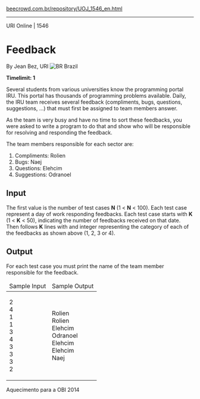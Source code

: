 <p><a href="https://www.beecrowd.com.br/repository/UOJ_1546_en.html">beecrowd.com.br/repository/UOJ_1546_en.html</a></p><hr>
<div>
  <span>URI Online | 1546</span>
  <h1>Feedback</h1>
  <div>
    <p>By Jean Bez, URI <img src="https://resources.beecrowd.com.br/gallery/images/flags/br.gif" alt="BR"> Brazil</p>
  </div>
  <strong>Timelimit: 1</strong>
</div>
<div>
<div>
  <p>Several students from various universities know the programming portal IRU. This portal has thousands of programming problems available. Daily, the IRU team receives several feedback (compliments, bugs, questions, suggestions, ...) that must first be assigned to team members answer.</p>
  <p>As the team is very busy and have no time to sort these feedbacks, you were asked to write a program to do that and show who will be responsible for resolving and responding the feedback.</p>
  <p>The team members responsible for each sector are:</p>
  <ol>
    <li>Compliments: Rolien</li>
    <li>Bugs: Naej</li>
    <li>Questions: Elehcim</li>
    <li>Suggestions: Odranoel</li>
  </ol>
</div>
<h2>Input</h2>
<div>
  <p>The first value is the number of test cases <strong>N</strong> (1 &lt; <strong>N</strong> &lt; 100). Each test case represent a day of work responding feedbacks. Each test case starts with <strong>K</strong> (1 &lt;&nbsp;<strong>K</strong> &lt; 50), indicating the number of feedbacks received on that date. Then follows <strong>K</strong> lines with and integer representing the category of each of the feedbacks as shown above (1, 2, 3 or 4).</p>
</div>
<h2>Output</h2>
<div>
  <p>For each test case you must print the name of the team member responsible for the feedback.</p>
</div>
<div></div>
  <table>
    <thead>
      <tr>
        <td>Sample Input</td>
        <td>Sample Output</td>
      </tr>
    </thead>
    <tbody>
      <tr>
        <td>
          <p>2<br>
           4<br>
           1<br>
           1<br>
           3<br>
           4<br>
           3<br>
           3<br>
           3<br>
           2</p>
        </td>
        <td>
          <p>Rolien<br>
           Rolien<br>
           Elehcim<br>
           Odranoel<br>
           Elehcim<br>
           Elehcim<br>
           Naej</p>
        </td>
      </tr>
    </tbody>
  </table>
  <p>
  Aquecimento para a OBI 2014</p>
</div>